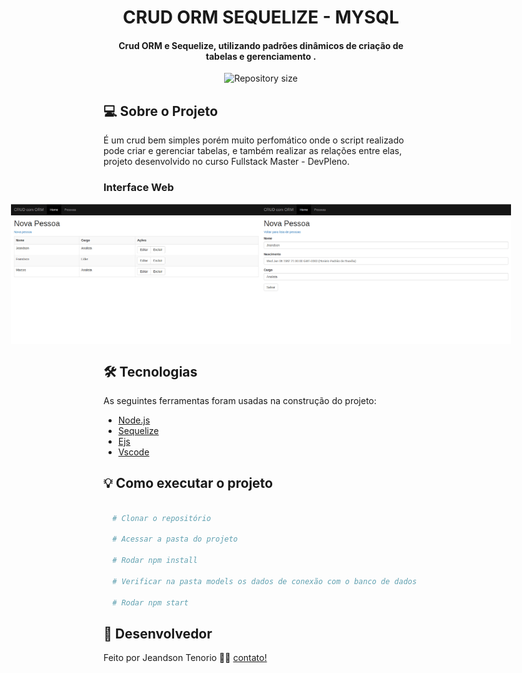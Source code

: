 <h1 align="center">
  CRUD ORM SEQUELIZE - MYSQL
</h1>

<h4 align="center"> 
	Crud ORM e Sequelize, utilizando padrões dinâmicos de criação de tabelas e gerenciamento .
</h4>

<p align="center">
  <img alt="Repository size" src="https://img.shields.io/static/v1?label=Last%20commit&message=September&color=yellowgreen&style=for-the-badge&logo=Slack">
</p>

## 💻 Sobre o Projeto

É um crud bem simples porém muito perfomático onde o script realizado pode criar e gerenciar tabelas, e também realizar as relações entre elas, projeto desenvolvido no curso Fullstack Master - DevPleno.

### Interface Web

<p align="center" style="display: flex; align-items: flex-start; justify-content: center;">
  <img alt="CRUD" title="#CRUD" src="https://raw.githubusercontent.com/jeandsontb/CRUD-ORM-SEQUELIZE/main/assets/crud1.png" width="400px">

  <img alt="CRUD" title="#CRUD" src="https://raw.githubusercontent.com/jeandsontb/CRUD-ORM-SEQUELIZE/main/assets/crud2.png" width="400px">
</p>

## 🛠 Tecnologias

As seguintes ferramentas foram usadas na construção do projeto:

- [Node.js][nodejs]
- [Sequelize][sequelize]
- [Ejs][ejs]
- [Vscode][vscode]

## 💡 Como executar o projeto

```bash

  # Clonar o repositório

  # Acessar a pasta do projeto

  # Rodar npm install

  # Verificar na pasta models os dados de conexão com o banco de dados

  # Rodar npm start

```

## 📝 Desenvolvedor

Feito por Jeandson Tenorio 👋🏽 [contato!](https://www.linkedin.com/in/jeandson/)

[nodejs]: https://nodejs.org/
[sequelize]: http://sequelize.org/
[ejs]: https://ejs.co/
[Vscode]: https://code.visualstudio.com/